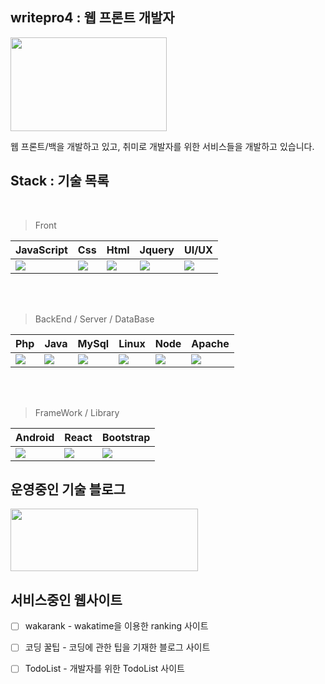 ##  writepro4 : 웹 프론트 개발자 

 
<img src="https://user-images.githubusercontent.com/45548926/87241018-bb327100-c459-11ea-9cd5-ca8f36942d4e.gif" width="250" height="150" /> 

웹 프론트/백을 개발하고 있고, 취미로 개발자를 위한 서비스들을 개발하고 있습니다.

##  Stack : 기술 목록

<br>

> Front

| JavaScript | Css | Html | Jquery | UI/UX |
| ------ | ----------- | ----- | ----- | ------ |
| <img src="https://img.icons8.com/nolan/100/js.png"/> | <img src="https://img.icons8.com/nolan/100/css-filetype.png"/> | <img src="https://img.icons8.com/nolan/100/html-5.png"/> | <img src="https://img.icons8.com/ios-filled/100/000000/jquery.png"/> | <img src="https://img.icons8.com/nolan/100/web-design.png"/> |

<br><br>

> BackEnd / Server / DataBase

| Php | Java | MySql | Linux | Node | Apache |
| ------ | ----------- | ------ | ----- | ---- | ---- |
| <img src="https://img.icons8.com/dusk/100/000000/php-logo.png"/> | <img src="https://img.icons8.com/dusk/100/000000/java-coffee-cup-logo.png"/> | <img src="https://img.icons8.com/nolan/100/mysql.png"/> | <img src="https://img.icons8.com/dusk/100/000000/linux.png"/> | <img src="https://img.icons8.com/color/100/000000/nodejs.png"/> | <img src="https://img.icons8.com/clouds/100/000000/server.png"/> |

<br><br>

> FrameWork / Library

| Android | React | Bootstrap |
| ------ | -------- | ------ |
| <img src="https://img.icons8.com/clouds/100/000000/android-os.png"/> | <img src="https://img.icons8.com/clouds/100/000000/react.png"/> | <img src="https://img.icons8.com/color/100/000000/bootstrap.png"/> |



## 운영중인 기술 블로그

<a href="https://gaebal4.tistory.com/">
<img src="https://user-images.githubusercontent.com/45548926/87373446-aaead500-c5c4-11ea-989c-c51dccf8966f.png" width="300" height="100" />
</a>

## 서비스중인 웹사이트 


- [ ] wakarank - wakatime을 이용한 ranking 사이트 
- [ ] 코딩 꿀팁 - 코딩에 관한 팁을 기재한 블로그 사이트
- [ ] TodoList - 개발자를 위한 TodoList 사이트




